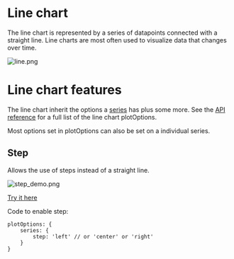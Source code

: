 Line chart
==========

The line chart is represented by a series of datapoints connected with a straight line. Line charts are most often used to visualize data that changes over time.

![line.png](line.png)

Line chart features
===================

The line chart inherit the options a [series](docs/chart-concepts/series) has plus some more. See the [API reference](https://api.highcharts.com/highcharts/plotOptions.line) for a full list of the line chart plotOptions.

Most options set in plotOptions can also be set on a individual series.

Step
----

Allows the use of steps instead of a straight line.

![step_demo.png](step_demo.png)

[Try it here](https://jsfiddlefiddle.net/gh/get/jquery/1.7.1/highslide-software/highcharts.com/tree/master/samples/highcharts/plotoptions/line-step/)

Code to enable step:

    
    plotOptions: {
        series: {
            step: 'left' // or 'center' or 'right'
        }
    }